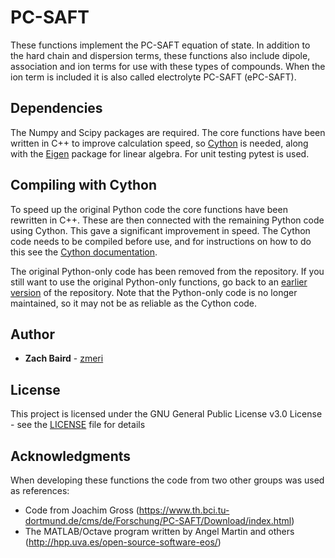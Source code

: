 # PC-SAFT

These functions implement the PC-SAFT equation of state. In addition to the hard chain and dispersion terms, these functions also include dipole, association and ion terms for use with these types of compounds. When the ion term is included it is also called electrolyte PC-SAFT (ePC-SAFT).

## Dependencies

The Numpy and Scipy packages are required. The core functions have been written in C++ to improve calculation speed, so [Cython](http://cython.org/) is needed, along with the [Eigen](https://github.com/eigenteam/eigen-git-mirror) package for linear algebra. For unit testing pytest is used.

## Compiling with Cython

To speed up the original Python code the core functions have been rewritten in C++. These are then connected with the remaining Python code using Cython. This gave a significant improvement in speed. The Cython code needs to be compiled before use, and for instructions on how to do this see the [Cython documentation](http://docs.cython.org/en/latest/src/quickstart/build.html).

The original Python-only code has been removed from the repository. If you still want to use the original Python-only functions, go back to an [earlier version](https://github.com/zmeri/PC-SAFT/tree/b43bf568c4dc1907316422d5c3f7b809e9725848) of the repository. Note that the Python-only code is no longer maintained, so it may not be as reliable as the Cython code.

## Author

* **Zach Baird** - [zmeri](https://github.com/zmeri)

## License

This project is licensed under the GNU General Public License v3.0 License - see the [LICENSE](LICENSE) file for details

## Acknowledgments

When developing these functions the code from two other groups was used as references:
* Code from Joachim Gross (https://www.th.bci.tu-dortmund.de/cms/de/Forschung/PC-SAFT/Download/index.html)
* The MATLAB/Octave program written by Angel Martin and others (http://hpp.uva.es/open-source-software-eos/) 

